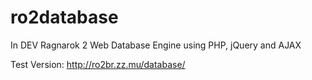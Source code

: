 # ro2database

In DEV Ragnarok 2 Web Database Engine using PHP, jQuery and AJAX

Test Version: http://ro2br.zz.mu/database/
